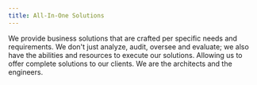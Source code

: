 ```yaml
---
title: All-In-One Solutions
---
```

We provide business solutions that are crafted per specific needs and requirements.
We don't just analyze, audit, oversee and evaluate; we also have the abilities and resources to execute our solutions. Allowing us to offer complete solutions to our clients. We are the architects and the engineers.
